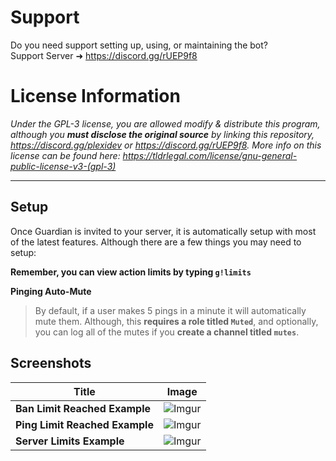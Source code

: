 # Support

Do you need support setting up, using, or maintaining the bot? <br>
Support Server ➜ https://discord.gg/rUEP9f8

# License Information

*Under the GPL-3 license, you are allowed modify & distribute this program, although you **must disclose the original source** by linking this repository, https://discord.gg/plexidev or https://discord.gg/rUEP9f8. More info on this license can be found here: https://tldrlegal.com/license/gnu-general-public-license-v3-(gpl-3)*

---

## Setup

Once Guardian is invited to your server, it is automatically setup with most of the latest features. Although there are a few things you may need to setup:

**Remember, you can view action limits by typing `g!limits`**

**Pinging Auto-Mute**
> By default, if a user makes 5 pings in a minute it will automatically mute them. Although, this **requires a role titled `Muted`**, and optionally, you can log all of the mutes if you **create a channel titled `mutes`**.

## Screenshots

| Title | Image |
| --- | --- |
| **Ban Limit Reached Example** | ![Imgur](https://i.imgur.com/yP5fkmt.png) |
| **Ping Limit Reached Example** | ![Imgur](https://i.imgur.com/Ze4xi1o.png) |
| **Server Limits Example** | ![Imgur](https://i.imgur.com/N4m7VJn.png) |
